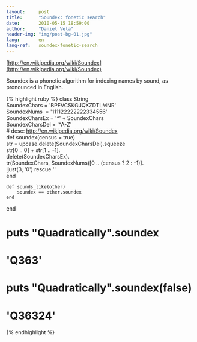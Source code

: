 ```yaml
---
layout:     post
title:      "Soundex: fonetic search"
date:       2010-05-15 18:59:00
author:     "Daniel Vela"
header-img: "img/post-bg-01.jpg"
lang:       en
lang-ref:   soundex-fonetic-search
---
```


[http://en.wikipedia.org/wiki/Soundex](http://en.wikipedia.org/wiki/Soundex)

Soundex is a phonetic algorithm for indexing names by sound, as pronounced in English.

{% highlight ruby %}
class String  
    SoundexChars = 'BPFVCSKGJQXZDTLMNR'  
    SoundexNums &nbsp;= '111122222222334556'  
    SoundexCharsEx = '^' + SoundexChars  
    SoundexCharsDel = '^A-Z'  
    # desc: http://en.wikipedia.org/wiki/Soundex  
    def soundex(census = true)  
        str = upcase.delete(SoundexCharsDel).squeeze  
        str[0 .. 0] + str[1 .. -1].  
        delete(SoundexCharsEx).  
        tr(SoundexChars, SoundexNums)[0 .. (census ? 2 : -1)].  
        ljust(3, '0') rescue ''  
    end  

    def sounds_like(other)  
        soundex == other.soundex  
    end  
end  
# puts "Quadratically".soundex  
# 'Q363'  
# puts "Quadratically".soundex(false)  
# 'Q36324'
{% endhighlight %}